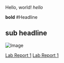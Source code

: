 Hello, world!
*hello*

**bold**
#Headline
## sub headline

![Image](Desktop/test.png)

[Lab Report 1](lab-report-1-week-2.html)
[Lab Report 1](https://<your-username>.github.io/<your-lab-reports-repo>/lab-report-1-week-2.html)